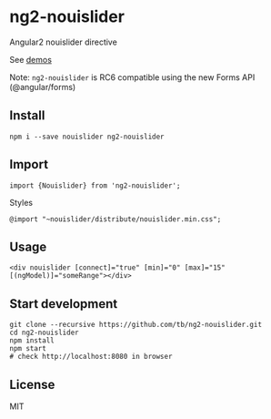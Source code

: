 # ng2-nouislider

Angular2 nouislider directive

See [demos](http://tb.github.io/ng2-nouislider/)

Note: `ng2-nouislider` is RC6 compatible using the new Forms API (@angular/forms)

## Install

    npm i --save nouislider ng2-nouislider

## Import

    import {Nouislider} from 'ng2-nouislider';

Styles

    @import "~nouislider/distribute/nouislider.min.css";

## Usage

    <div nouislider [connect]="true" [min]="0" [max]="15" [(ngModel)]="someRange"></div>

## Start development

    git clone --recursive https://github.com/tb/ng2-nouislider.git
    cd ng2-nouislider
    npm install
    npm start
    # check http://localhost:8080 in browser

## License

MIT
